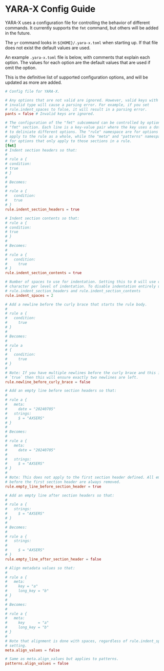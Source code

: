 YARA-X Config Guide
===================

YARA-X uses a configuration file for controlling the behavior of different
commands. It currently supports the `fmt` command, but others will be added in
the future.

The `yr` command looks in `${HOME}/.yara-x.toml` when starting up. If that file
does not exist the default values are used.

An example `.yara-x.toml` file is below, with comments that explain each option.
The values for each option are the default values that are used if omit the
option.

This is the definitive list of supported configuration options, and will be
updated as more are added.

```toml
# Config file for YARA-X.

# Any options that are not valid are ignored. However, valid keys with an
# invalid type will cause a parsing error. For example, if you set
# rule.indent_spaces to false, it will result in a parsing error.
pants = false # Invalid keys are ignored.

# The configuration of the "fmt" subcommand can be controlled by options in the
# "fmt" section. Each line is a key-value pair where the key uses a dot notation
# to deliniate different options. The "rule" namespace are for options that
# apply to the rule as a whole, while the "meta" and "patterns" namespaces are
# for options that only apply to those sections in a rule.
[fmt]
# Indent section headers so that:
#
# rule a {
# condition:
# true
# }
#
# Becomes:
#
# rule a {
#   condition:
#   true
# }
rule.indent_section_headers = true

# Indent section contents so that:
# rule a {
# condition:
# true
# }
#
# Becomes:
#
# rule a {
#   condition:
#     true
# }
rule.indent_section_contents = true

# Number of spaces to use for indentation. Setting this to 0 will use one tab
# character per level of indentation. To disable indentation entirely use
# rule.indent_section_headers and rule.indent_section_contents
rule.indent_spaces = 2

# Add a newline before the curly brace that starts the rule body.
#
# rule a {
#   condition:
#     true
# }
#
# Becomes:
#
# rule a
# {
#   condition:
#     true
# }
#
# Note: If you have multiple newlines before the curly brace and this is set to
# `true` then this will ensure exactly two newlines are left.
rule.newline_before_curly_brace = false

# Add an empty line before section headers so that:
#
# rule a {
#   meta:
#     date = "20240705"
#   strings:
#     $ = "AXSERS"
# }
#
# Becomes:
#
# rule a {
#   meta:
#     date = "20240705"
#
#   strings:
#     $ = "AXSERS"
# }
#
# Note: This does not apply to the first section header defined. All empty lines
# before the first section header are always removed.
rule.empty_line_before_section_header = true

# Add an empty line after section headers so that:
#
# rule a {
#   strings:
#     $ = "AXSERS"
# }
#
# Becomes:
#
# rule a {
#   strings:
#
#     $ = "AXSERS"
# }
rule.empty_line_after_section_header = false

# Align metadata values so that:
#
# rule a {
#   meta:
#     key = "a"
#     long_key = "b"
# }
#
# Becomes:
#
# rule a {
#   meta:
#     key      = "a"
#     long_key = "b"
# }
#
# Note that alignment is done with spaces, regardless of rule.indent_spaces
# setting.
meta.align_values = false

# Same as meta.align_values but applies to patterns.
patterns.align_values = false
```